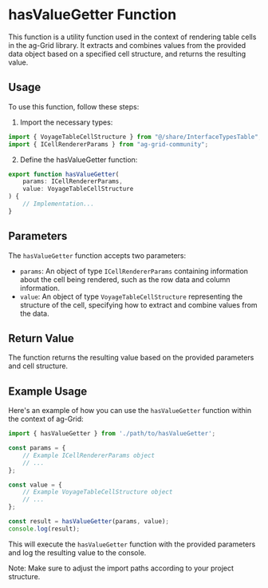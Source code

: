 # hasValueGetter Function

This function is a utility function used in the context of rendering table cells in the ag-Grid library. It extracts and combines values from the provided data object based on a specified cell structure, and returns the resulting value.

## Usage
To use this function, follow these steps:

1) Import the necessary types:
```jsx
import { VoyageTableCellStructure } from "@/share/InterfaceTypesTable";
import { ICellRendererParams } from "ag-grid-community";
```

2) Define the hasValueGetter function:
```jsx
export function hasValueGetter(
    params: ICellRendererParams,
    value: VoyageTableCellStructure
) {
    // Implementation...
}

```
## Parameters
The `hasValueGetter` function accepts two parameters:

- `params`: An object of type `ICellRendererParams` containing information about the cell being rendered, such as the row data and column information.
- `value`: An object of type `VoyageTableCellStructure` representing the structure of the cell, specifying how to extract and combine values from the data.


## Return Value
The function returns the resulting value based on the provided parameters and cell structure.

## Example Usage
Here's an example of how you can use the `hasValueGetter` function within the context of ag-Grid:

```jsx
import { hasValueGetter } from './path/to/hasValueGetter';

const params = {
    // Example ICellRendererParams object
    // ...
};

const value = {
    // Example VoyageTableCellStructure object
    // ...
};

const result = hasValueGetter(params, value);
console.log(result);

```

This will execute the `hasValueGetter` function with the provided parameters and log the resulting value to the console.

Note: Make sure to adjust the import paths according to your project structure.